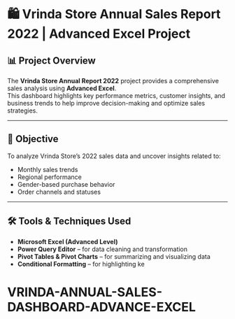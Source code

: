# 🛍️ Vrinda Store Annual Sales Report 2022 | Advanced Excel Project

## 📊 Project Overview
The **Vrinda Store Annual Report 2022** project provides a comprehensive sales analysis using **Advanced Excel**.  
This dashboard highlights key performance metrics, customer insights, and business trends to help improve decision-making and optimize sales strategies.

---

## 🧠 Objective
To analyze Vrinda Store’s 2022 sales data and uncover insights related to:
- Monthly sales trends  
- Regional performance  
- Gender-based purchase behavior  
- Order channels and statuses  

---

## 🛠️ Tools & Techniques Used
- **Microsoft Excel (Advanced Level)**  
- **Power Query Editor** – for data cleaning and transformation  
- **Pivot Tables & Pivot Charts** – for summarizing and visualizing data  
- **Conditional Formatting** – for highlighting ke
# VRINDA-ANNUAL-SALES-DASHBOARD-ADVANCE-EXCEL
